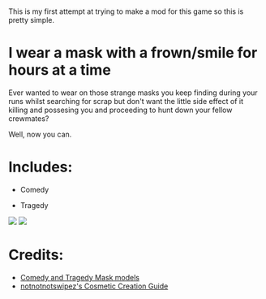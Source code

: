 #

This is my first attempt at trying to make a mod for this game so this is pretty simple.


# I wear a mask with a frown/smile for hours at a time

Ever wanted to wear on those strange masks you keep finding during your runs whilst searching for scrap but don't want the little side effect of it killing and possesing you and proceeding to hunt down your fellow crewmates?

Well, now you can.

# Includes:

- Comedy

- Tragedy

![](https://imgur.com/EawGBaB)
![](https://imgur.com/qdmdJ8M)


# Credits:

- [Comedy and Tragedy Mask models](https://makerworld.com/en/models/115123#profileId-123770[Cosmetic)
- [notnotnotswipez's Cosmetic Creation Guide](https://github.com/notnotnotswipez/MoreCompany/wiki/Cosmetic-Creation)
